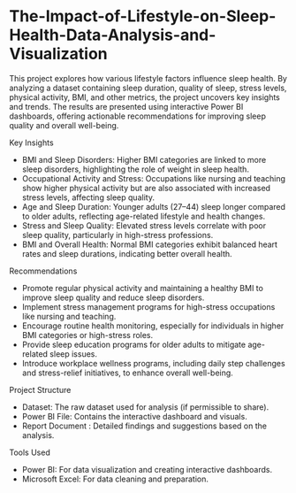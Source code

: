 # The-Impact-of-Lifestyle-on-Sleep-Health-Data-Analysis-and-Visualization
This project explores how various lifestyle factors influence sleep health. By analyzing a dataset containing sleep duration, quality of sleep, stress levels, physical activity, BMI, and other metrics, the project uncovers key insights and trends. The results are presented using interactive Power BI dashboards, offering actionable recommendations for improving sleep quality and overall well-being.  

Key Insights  
- BMI and Sleep Disorders: Higher BMI categories are linked to more sleep disorders, highlighting the role of weight in sleep health.  
- Occupational Activity and Stress: Occupations like nursing and teaching show higher physical activity but are also associated with increased stress levels, affecting sleep quality.  
- Age and Sleep Duration: Younger adults (27–44) sleep longer compared to older adults, reflecting age-related lifestyle and health changes.  
- Stress and Sleep Quality: Elevated stress levels correlate with poor sleep quality, particularly in high-stress professions.  
- BMI and Overall Health: Normal BMI categories exhibit balanced heart rates and sleep durations, indicating better overall health.  

Recommendations  
- Promote regular physical activity and maintaining a healthy BMI to improve sleep quality and reduce sleep disorders.  
- Implement stress management programs for high-stress occupations like nursing and teaching.  
- Encourage routine health monitoring, especially for individuals in higher BMI categories or high-stress roles.  
- Provide sleep education programs for older adults to mitigate age-related sleep issues.  
- Introduce workplace wellness programs, including daily step challenges and stress-relief initiatives, to enhance overall well-being.  

Project Structure  
- Dataset: The raw dataset used for analysis (if permissible to share).  
- Power BI File: Contains the interactive dashboard and visuals.  
- Report Document : Detailed findings and suggestions based on the analysis.  

Tools Used  
- Power BI: For data visualization and creating interactive dashboards.  
- Microsoft Excel: For data cleaning and preparation.  

